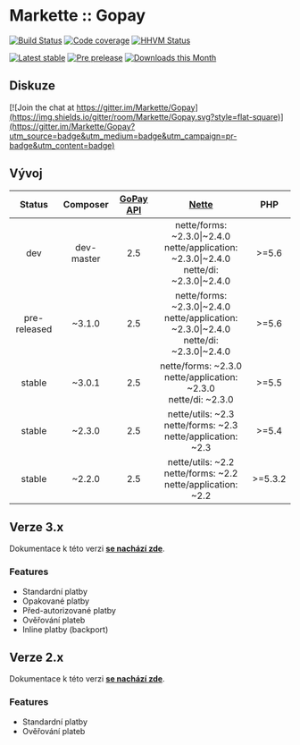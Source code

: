 # Markette :: Gopay

[![Build Status](https://img.shields.io/travis/Markette/Gopay.svg?style=flat-square)](https://travis-ci.org/Markette/Gopay)
[![Code coverage](https://img.shields.io/coveralls/Markette/Gopay.svg?style=flat-square)](https://coveralls.io/r/Markette/Gopay)
[![HHVM Status](https://img.shields.io/hhvm/markette/gopay.svg?style=flat-square)](http://hhvm.h4cc.de/package/markette/gopay)

[![Latest stable](https://img.shields.io/packagist/v/markette/gopay.svg?style=flat-square)](https://packagist.org/packages/markette/gopay)
[![Pre prelease](https://img.shields.io/packagist/vpre/markette/gopay.svg?style=flat-square)](https://packagist.org/packages/markette/gopay)
[![Downloads this Month](https://img.shields.io/packagist/dm/markette/gopay.svg?style=flat-square)](https://packagist.org/packages/markette/gopay)

## Diskuze

[![Join the chat at https://gitter.im/Markette/Gopay](https://img.shields.io/gitter/room/Markette/Gopay.svg?style=flat-square)](https://gitter.im/Markette/Gopay?utm_source=badge&utm_medium=badge&utm_campaign=pr-badge&utm_content=badge)

## Vývoj

<table>
    <thead>
        <tr>
            <th align="center">Status</th>
            <th align="center">Composer</th>
            <th align="center"><a href="http://www.gopay.com/cs">GoPay API</a></th>
            <th align="center"><a href="http://www.nette.org">Nette</a></th>
            <th align="center">PHP</th>
        </tr>
    </thead>
    <tbody>
        <tr>
            <td align="center">dev</td>
            <td align="center">dev-master</td>
            <td align="center">2.5</td>
            <td align="center">nette/forms: ~2.3.0|~2.4.0 <br> nette/application: ~2.3.0|~2.4.0 <br> nette/di: ~2.3.0|~2.4.0</td>
            <td align="center">&gt;=5.6</td>
        </tr>
        <tr>
            <td align="center">pre-released</td>
            <td align="center">~3.1.0</td>
            <td align="center">2.5</td>
            <td align="center">nette/forms: ~2.3.0|~2.4.0 <br> nette/application: ~2.3.0|~2.4.0 <br> nette/di: ~2.3.0|~2.4.0</td>
            <td align="center">&gt;=5.6</td>
        </tr>
        <tr>
            <td align="center">stable</td>
            <td align="center">~3.0.1</td>
            <td align="center">2.5</td>
            <td align="center">nette/forms: ~2.3.0 <br> nette/application: ~2.3.0 <br> nette/di: ~2.3.0</td>
            <td align="center">&gt;=5.5</td>
        </tr>
        <tr>
            <td align="center">stable</td>
            <td align="center">~2.3.0</td>
            <td align="center">2.5</td>
            <td align="center">nette/utils: ~2.3 <br> nette/forms: ~2.3 <br> nette/application: ~2.3</td>
            <td align="center">&gt;=5.4</td>
        </tr>
        <tr>
            <td align="center">stable</td>
            <td align="center">~2.2.0</td>
            <td align="center">2.5</td>
            <td align="center">nette/utils: ~2.2 <br> nette/forms: ~2.2 <br> nette/application: ~2.2</td>
            <td align="center">&gt;=5.3.2</td>
        </tr>
    </tbody>
</table>

## Verze 3.x

Dokumentace k této verzi [**se nachází zde**](https://github.com/Markette/Gopay/blob/master/docs/v3.x/README-v3.x.md).

### Features

* Standardní platby
* Opakované platby
* Před-autorizované platby
* Ověřování plateb
* Inline platby (backport)

## Verze 2.x

Dokumentace k této verzi [**se nachází zde**](https://github.com/Markette/Gopay/blob/master/docs/v2.x/README-v2.x.md).

### Features

* Standardní platby
* Ověřování plateb
